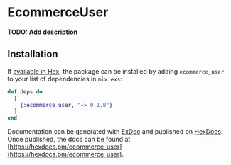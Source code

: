 # EcommerceUser

**TODO: Add description**

## Installation

If [available in Hex](https://hex.pm/docs/publish), the package can be installed
by adding `ecommerce_user` to your list of dependencies in `mix.exs`:

```elixir
def deps do
  [
    {:ecommerce_user, "~> 0.1.0"}
  ]
end
```

Documentation can be generated with [ExDoc](https://github.com/elixir-lang/ex_doc)
and published on [HexDocs](https://hexdocs.pm). Once published, the docs can
be found at [https://hexdocs.pm/ecommerce_user](https://hexdocs.pm/ecommerce_user).

